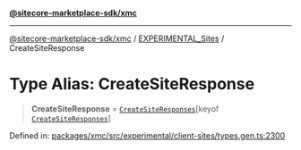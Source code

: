 [**@sitecore-marketplace-sdk/xmc**](../../../../README.md)

***

[@sitecore-marketplace-sdk/xmc](../../../../README.md) / [EXPERIMENTAL\_Sites](../README.md) / CreateSiteResponse

# Type Alias: CreateSiteResponse

> **CreateSiteResponse** = [`CreateSiteResponses`](CreateSiteResponses.md)\[keyof [`CreateSiteResponses`](CreateSiteResponses.md)\]

Defined in: [packages/xmc/src/experimental/client-sites/types.gen.ts:2300](https://github.com/Sitecore/marketplace-sdk/blob/main/packages/xmc/src/experimental/client-sites/types.gen.ts#L2300)
